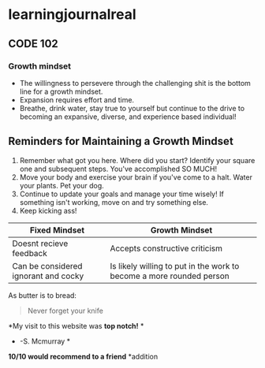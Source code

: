 # learningjournalreal
## CODE 102 

### Growth mindset
- The willingness to persevere through the challenging shit is the bottom line for a growth mindset. 
- Expansion requires effort and time. 
- Breathe, drink water, stay true to yourself but continue to the drive to becoming an expansive, diverse, and experience based individual!


## Reminders for Maintaining a Growth Mindset

1. Remember what got you here. Where did you start? Identify your square one and subsequent steps. You've accomplished SO MUCH!
1. Move your body and exercise your brain if you've come to a halt. Water your plants. Pet your dog.
1. Continue to update your goals and manage your time wisely! If something isn't working, move on and try something else.
1. Keep kicking ass!

Fixed Mindset | Growth Mindset
------------ | -------------
Doesnt recieve feedback | Accepts constructive criticism
Can be considered ignorant and cocky | Is likely willing to put in the work to become a more rounded person

As butter is to bread:

> Never forget your knife

*My visit to this website was **top notch!** *
* -S. Mcmurray *

**10/10 would recommend to a friend** 
*addition
